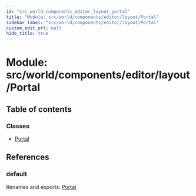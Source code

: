 ```yaml
---
id: "src_world_components_editor_layout_portal"
title: "Module: src/world/components/editor/layout/Portal"
sidebar_label: "src/world/components/editor/layout/Portal"
custom_edit_url: null
hide_title: true
---
```


# Module: src/world/components/editor/layout/Portal

## Table of contents

### Classes

- [Portal](../classes/src_world_components_editor_layout_portal.portal.md)

## References

### default

Renames and exports: [Portal](../classes/src_world_components_editor_layout_portal.portal.md)
